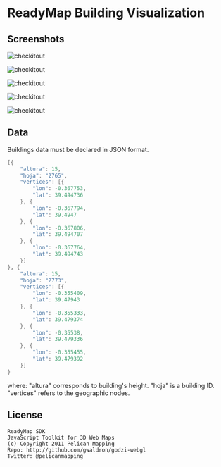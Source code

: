 ReadyMap Building Visualization
===============================

Screenshots
-----------

![checkitout](http://imgur.com/g4rEdQW.jpg)

![checkitout](http://imgur.com/g4Dg02C.jpg)

![checkitout](http://imgur.com/tNayYyj.jpg)

![checkitout](http://imgur.com/qohiosb.jpg)

![checkitout](http://imgur.com/aQ98lSp.jpg)

Data
-----

Buildings data must be declared in JSON format.
```java
[{
    "altura": 15,
    "hoja": "2765",
    "vertices": [{
        "lon": -0.367753,
        "lat": 39.494736
    }, {
        "lon": -0.367794,
        "lat": 39.4947
    }, {
        "lon": -0.367806,
        "lat": 39.494707
    }, {
        "lon": -0.367764,
        "lat": 39.494743
    }]
}, {
    "altura": 15,
    "hoja": "2773",
    "vertices": [{
        "lon": -0.355409,
        "lat": 39.47943
    }, {
        "lon": -0.355333,
        "lat": 39.479374
    }, {
        "lon": -0.35538,
        "lat": 39.479336
    }, {
        "lon": -0.355455,
        "lat": 39.479392
    }]
}
```
where:
"altura" corresponds to building's height.
"hoja" is a building ID.
"vertices" refers to the geographic nodes.
 
License
-------

    ReadyMap SDK
    JavaScript Toolkit for 3D Web Maps
    (c) Copyright 2011 Pelican Mapping
    Repo: http://github.com/gwaldron/godzi-webgl
    Twitter: @pelicanmapping
